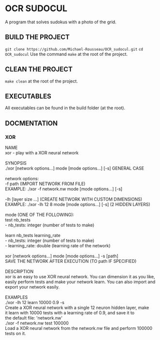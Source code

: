 # OCR SUDOCUL

A program that solves sudokus with a photo of the grid.

## BUILD THE PROJECT
`git clone https://github.com/Michael-Rousseau/OCR_sudocul.git`
`cd OCR_sudocul`
Use the command `make` at the root of the project.

## CLEAN THE PROJECT
`make clean` at the root of the project.

## EXECUTABLES
All executables can be found in the build folder (at the root).

## DOCMENTATION

### XOR

NAME<br>
    xor - play with a XOR neural network<br>
<br>
SYNOPSIS<br>
    ./xor [network options...] mode [mode options...] [-s] GENERAL CASE<br>
<br>
    network options:<br>
        -f path (IMPORT NETWORK FROM FILE)<br>
        EXAMPLE: ./xor -f network.nw mode [mode options...] [-s]<br>
<br>
        -lh [layer size ...] (CREATE NETWORK WITH CUSTOM DIMENSIONS)<br>
        EXAMPLE: ./xor -lh 12 8 mode [mode options...] [-s] (2 HIDDEN LAYERS)<br>
<br>
    mode (ONE OF THE FOLLOWING):<br>
        test nb_tests<br>
            - nb_tests: integer (number of tests to make)<br>
<br>
        learn nb_tests learning_rate<br>
            - nb_tests: integer (number of tests to make)<br>
            - learning_rate: double (learning rate of the network)<br>
<br>
    xor [network options...] mode [mode options...] -s [path]<br>
        SAVE THE NETWORK AFTER EXECUTION (TO path IF SPECIFIED)<br>
<br>
DESCRIPTION<br>
    xor is an easy to use XOR neural network. You can dimension it as you like,<br>
    easily perform tests and make your network learn. You can also import and<br>
    export your network easily.<br>
<br>
EXAMPLES<br>
    ./xor -lh 12 learn 10000 0.9 -s<br>
        Create a XOR neural network with a single 12 neuron hidden layer, make<br>
        it learn with 10000 tests with a learning rate of 0.9, and save it to<br>
        the default file: 'network.nw'<br>
    ./xor -f network.nw test 100000<br>
        Load a XOR neural network from the network.nw file and perform 100000<br>
        tests on it.<br>
<br>
